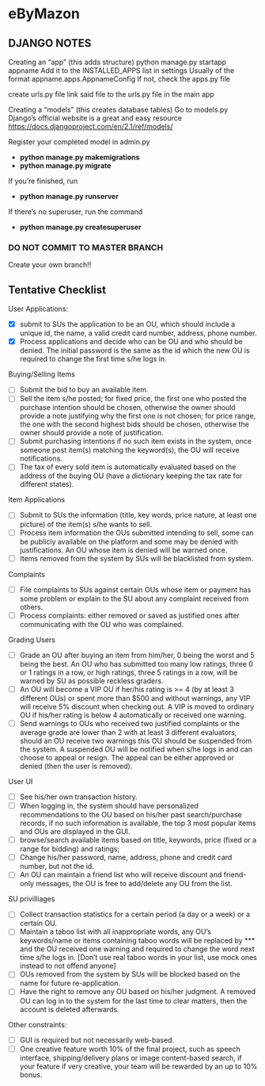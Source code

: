 # eByMazon

## DJANGO NOTES
Creating an “app” (this adds structure)
python manage.py startapp appname
Add it to the INSTALLED_APPS list in settings
Usually of the format
appname.apps.AppnameConfig
If not, check the apps.py file

create urls.py file
link said file to the urls.py file in the main app

Creating a “models” (this creates database tables)
Go to models.py
Django’s official website is a great and easy resource
https://docs.djangoproject.com/en/2.1/ref/models/

Register your completed model in admin.py
- **python manage.py makemigrations**
- **python manage.py migrate**

If you’re finished, run
- **python manage.py runserver**

If there’s no superuser, run the command
- **python manage.py createsuperuser**


### DO NOT COMMIT TO MASTER BRANCH 
Create your own branch!!


## Tentative Checklist
User Applications:
- [x] submit to SUs the application to be an OU, which should include a unique id, the name, a valid credit card number, address, phone number.
- [x] Process applications and decide who can be OU and who should be denied. The initial password is the same as the id which the new OU is required to change the first time s/he logs in.

Buying/Selling Items
- [ ] Submit the bid to buy an available item.
- [ ] Sell the item s/he posted; for fixed price, the first one who posted the purchase intention should be chosen, otherwise the owner should provide a note justifying why the first one is not chosen; for price range, the one with the second highest bids should be chosen, otherwise the owner should provide a note of justification. 
- [ ] Submit purchasing intentions if no such item exists in the system, once someone post item(s) matching the keyword(s), the OU will receive notifications.
- [ ] The tax of every sold item is automatically evaluated based on the address of the buying OU (have a dictionary keeping the tax rate for different states).

Item Applications
- [ ] Submit to SUs the information (title, key words, price nature, at least one picture) of the item(s) s/he wants to sell. 
- [ ] Process item information the OUs submitted intending to sell, some can be publicly available on the platform and some may be denied with justifications. An OU whose item is denied will be warned once.
- [ ] Items removed from the system by SUs will be blacklisted from system. 

Complaints
- [ ] File complaints to SUs against certain OUs whose item or payment has some problem or explain to the SU about any complaint received from others.
- [ ] Process complaints: either removed or saved as justified ones after communicating with the OU who was complained.

Grading Users
- [ ] Grade an OU after buying an item from him/her, 0 being the worst and 5 being the best. An OU who has submitted too many low ratings, three 0 or 1 ratings in a row, or high ratings, three 5 ratings in a row, will be warned by SU as possible reckless graders.
- [ ] An OU will become a VIP OU if her/his rating is >= 4 (by at least 3 different OUs) or spent more than $500 and without warnings, any VIP will receive 5% discount when checking out. A VIP is moved to ordinary OU if his/her rating is below 4 automatically or received one warning.
- [ ] Send warnings to OUs who received two justified complaints or the average grade are lower than 2 with at least 3 different evaluators, should an OU receive two warnings this OU should be suspended from the system. A suspended OU will be notified when s/he logs in and can choose to appeal or resign. The appeal can be either approved or denied (then the user is removed).

User UI
- [ ] See his/her own transaction history.
- [ ] When logging in, the system should have personalized recommendations to the OU based on his/her past search/purchase records, if no such information is available, the top 3 most popular items and OUs are displayed in the GUI.
- [ ] browse/search available items based on title, keywords, price (fixed or a range for bidding) and ratings;
- [ ] Change his/her password, name, address, phone and credit card number, but not the id.
- [ ] An OU can maintain a friend list who will receive discount and friend-only messages, the OU is free to add/delete any OU from the list.

SU privilliages
- [ ] Collect transaction statistics for a certain period (a day or a week) or a certain OU.  
- [ ] Maintain a taboo list with all inappropriate words, any OU’s keywords/name or items containing taboo words will be replaced by *** and the OU received one warning and required to change the word next time s/he logs in. [Don’t use real taboo words in your list, use mock ones instead to not offend anyone]
- [ ] OUs removed from the system by SUs will be blocked based on the name for future re-application.
- [ ] Have the right to remove any OU based on his/her judgment. A removed OU can log in to the system for the last time to clear matters, then the account is deleted afterwards.

Other constraints:
- [ ] GUI is required but not necessarily web-based.
- [ ] One creative feature worth 10% of the final project, such as speech interface, shipping/delivery plans or image content-based search, if your feature if very creative, your team will be rewarded by an up to 10% bonus.
